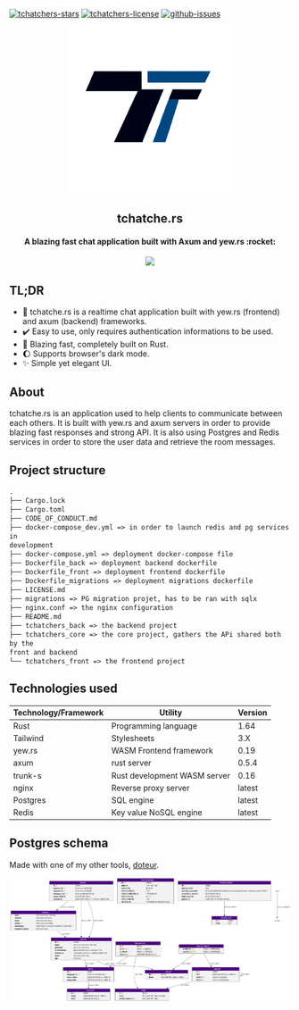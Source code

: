 [![tchatchers-stars](https://img.shields.io/github/stars/nag763/tchatchers?style=social)](https://github.com/nag763/tchatchers/stargazers)
[![tchatchers-license](https://img.shields.io/crates/l/tchatchers)](https://raw.githubusercontent.com/nag763/tchatchers/main/LICENSE.MD)
[![github-issues](https://img.shields.io/github/issues/nag763/tchatchers)](https://github.com/nag763/tchatchers/issues)

<p align="center"><img height="300" src="https://raw.githubusercontent.com/nag763/tchatchers/main/.github/gh_logo.png"></img></p>

<h2 align="center">tchatche.rs</h2>
<h4 align="center">A blazing fast chat application built with Axum and yew.rs :rocket:</h4>

<p align="center"><img src="https://raw.githubusercontent.com/nag763/tchatchers/main/.github/app_screens.png"></img></p>

## TL;DR

* :speech_balloon: tchatche.rs is a realtime chat application built with yew.rs (frontend) and axum (backend) frameworks.
* :heavy_check_mark: Easy to use, only requires authentication informations to be used.
* :rocket: Blazing fast, completely built on Rust.
* :moon: Supports browser's dark mode.
* :sparkles: Simple yet elegant UI.

## About

tchatche.rs is an application used to help clients to communicate between each others. It is built with yew.rs and axum servers in order to provide blazing fast responses and strong API. It is also using Postgres and Redis services in order to store the user data and retrieve the room messages.

## Project structure

```
.
├── Cargo.lock
├── Cargo.toml
├── CODE_OF_CONDUCT.md
├── docker-compose_dev.yml => in order to launch redis and pg services in
development
├── docker-compose.yml => deployment docker-compose file
├── Dockerfile_back => deployment backend dockerfile
├── Dockerfile_front => deployment frontend dockerfile
├── Dockerfile_migrations => deployment migrations dockerfile
├── LICENSE.md
├── migrations => PG migration projet, has to be ran with sqlx
├── nginx.conf => the nginx configuration
├── README.md
├── tchatchers_back => the backend project
├── tchatchers_core => the core project, gathers the APi shared both by the
front and backend
└── tchatchers_front => the frontend project
```

## Technologies used

|Technology/Framework|Utility                     |Version|
|--------------------|----------------------------|-------|
|Rust                |Programming language        |1.64   |
|Tailwind            |Stylesheets                 |3.X    |
|yew.rs              |WASM Frontend framework     |0.19   |
|axum                |rust server                 |0.5.4  |
|trunk-s             |Rust development WASM server|0.16   |
|nginx               |Reverse proxy server        |latest |
|Postgres            |SQL engine                  |latest |
|Redis               |Key value NoSQL engine      |latest |

## Postgres schema

Made with one of my other tools, [doteur](https://github.com/nag763/doteur).

![img](https://raw.githubusercontent.com/nag763/tchatchers/main/.github/schema.png)

